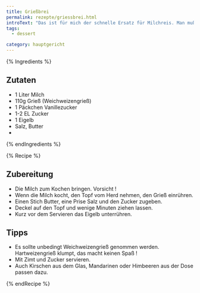 ```yaml
---
title: Grießbrei
permalink: rezepte/griessbrei.html
introText: "Das ist für mich der schnelle Ersatz für Milchreis. Man muß keine halbe Stunde rühren, damit nichts anbrennt. Ich esse Grießbrei sehr gerne als Hauptgericht. Diese Portion reicht allerdings auch für vier bis sechs Portionen als Nachtisch."
tags:
  - dessert

category: hauptgericht
---
```



{% Ingredients %}

## Zutaten

- 1 Liter Milch
- 110g Grieß (Weichweizengrieß)
- 1 Päckchen Vanillezucker
- 1-2 EL Zucker
- 1 Eigelb
- Salz, Butter
-
{% endIngredients %}

{% Recipe %}

## Zubereitung

- Die Milch zum Kochen bringen. Vorsicht !
- Wenn die Milch kocht, den Topf vom Herd nehmen, den Grieß einrühren.
- Einen Stich Butter, eine Prise Salz und den Zucker zugeben.
- Deckel auf den Topf und wenige Minuten ziehen lassen.
- Kurz vor dem Servieren das Eigelb unterrühren.

## Tipps

- Es sollte unbedingt Weichweizengrieß genommen werden. Hartweizengrieß klumpt, das macht keinen Spaß !
- Mit Zimt und Zucker servieren.
- Auch Kirschen aus dem Glas, Mandarinen oder Himbeeren aus der Dose passen dazu.

{% endRecipe %}

